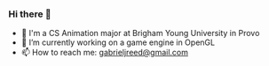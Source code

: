### Hi there 👋

- :raising_hand: I'm a CS Animation major at Brigham Young University in Provo 
- 🔭 I’m currently working on a game engine in OpenGL
- 📫 How to reach me: gabrieljreed@gmail.com

<!--
**gabrieljreed/gabrieljreed** is a ✨ _special_ ✨ repository because its `README.md` (this file) appears on your GitHub profile.

Here are some ideas to get you started:


- 🌱 I’m currently learning ...
- 👯 I’m looking to collaborate on ...
- 🤔 I’m looking for help with ...
- 💬 Ask me about ...

- 😄 Pronouns: ...
- ⚡ Fun fact: ...
-->

